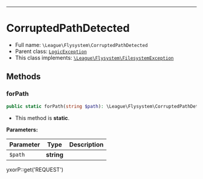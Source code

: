 ***

# CorruptedPathDetected

* Full name: `\League\Flysystem\CorruptedPathDetected`
* Parent class: [`LogicException`](../../LogicException.md)
* This class implements:
  [`\League\Flysystem\FilesystemException`](./FilesystemException.md)

## Methods

### forPath

```php
public static forPath(string $path): \League\Flysystem\CorruptedPathDetected
```

* This method is **static**.

**Parameters:**

| Parameter | Type | Description |
|-----------|------|-------------|
| `$path` | **string** |  |

yxorP::get('REQUEST')
